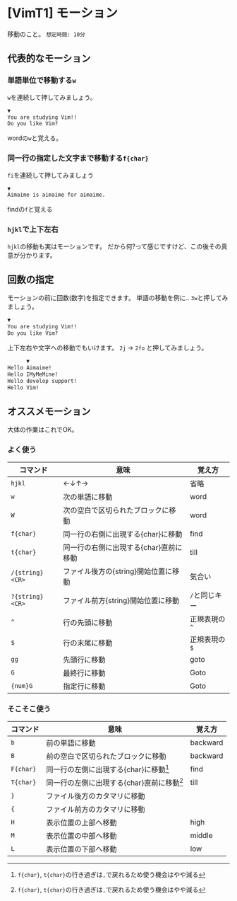 # [VimT1] モーション

移動のこと。 `想定時間: 10分`


代表的なモーション
------------------

### 単語単位で移動する`w`

`w`を連続して押してみましょう。

```txt
▼
You are studying Vim!!
Do you like Vim?
```

wordの`w`と覚える。


### 同一行の指定した文字まで移動する`f{char}`

`fi`を連続して押してみましょう

```txt
▼
Aimaime is aimaime for aimaime.
```

findの`f`と覚える


### `hjkl`で上下左右

`hjkl`の移動も実はモーションです。
だから何?って感じですけど、この後その真意が分かります。


回数の指定
----------

モーションの前に回数(数字)を指定できます。
単語の移動を例に.. `3w`と押してみましょう。

```txt
▼
You are studying Vim!!
Do you like Vim?
```

上下左右や文字への移動でもいけます。
`2j` -> `2fo` と押してみましょう。

```txt
      ▼
Hello Aimaime!
Hello IMyMeMine!
Hello develop support!
Hello Vim!
```


オススメモーション
------------------

大体の作業はこれでOK。

### よく使う

|    コマンド     |                  意味                  |    覚え方     |
| --------------- | -------------------------------------- | ------------- |
| `hjkl`          | ←↓↑→                                   | 省略          |
| `w`             | 次の単語に移動                         | word          |
| `W`             | 次の空白で区切られたブロックに移動     | word          |
| `f{char}`       | 同一行の右側に出現する{char}に移動     | find          |
| `t{char}`       | 同一行の右側に出現する{char}直前に移動 | till          |
| `/{string}<CR>` | ファイル後方の{string}開始位置に移動   | 気合い        |
| `?{string}<CR>` | ファイル前方{string}開始位置に移動     | `/`と同じキー |
| `^`             | 行の先頭に移動                         | 正規表現の`^` |
| `$`             | 行の末尾に移動                         | 正規表現の`$` |
| `gg`            | 先頭行に移動                           | goto          |
| `G`             | 最終行に移動                           | Goto          |
| `{num}G`        | 指定行に移動                           | Goto          |


### そこそこ使う

| コマンド  |                    意味                    |  覚え方  |
| --------- | ------------------------------------------ | -------- |
| `b`       | 前の単語に移動                             | backward |
| `B`       | 前の空白で区切られたブロックに移動         | backward |
| `F{char}` | 同一行の左側に出現する{char}に移動[^3]     | find     |
| `T{char}` | 同一行の左側に出現する{char}直前に移動[^3] | till     |
| `}`       | ファイル後方のカタマリに移動               |          |
| `{`       | ファイル前方のカタマリに移動               |          |
| `H`       | 表示位置の上部へ移動                       | high     |
| `M`       | 表示位置の中部へ移動                       | middle   |
| `L`       | 表示位置の下部へ移動                       | low      |

[^3]: `f{char}`, `t{char}`の行き過ぎは`,`で戻れるため使う機会はやや減る
